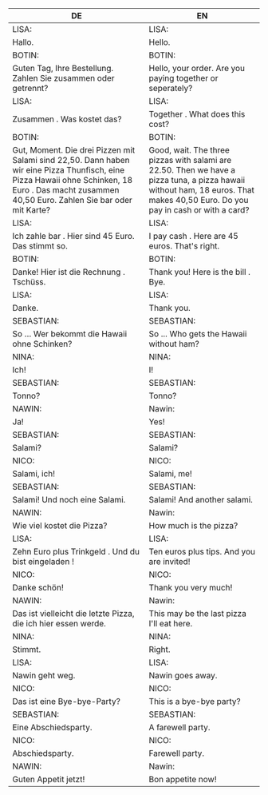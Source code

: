 |DE|EN|
|---|---|
|LISA:|LISA:|
|Hallo.|Hello.|
|BOTIN:|BOTIN:|
|Guten Tag, Ihre Bestellung. Zahlen Sie zusammen oder getrennt?  |Hello, your order. Are you paying together or seperately?|
|LISA:|LISA:|
|Zusammen . Was kostet das?|Together . What does this cost?|
|BOTIN:|BOTIN:|
|Gut, Moment. Die drei Pizzen mit Salami sind 22,50. Dann haben wir eine Pizza Thunfisch, eine Pizza Hawaii ohne Schinken, 18 Euro . Das macht zusammen 40,50 Euro. Zahlen Sie bar oder mit Karte? |Good, wait. The three pizzas with salami are 22.50. Then we have a pizza tuna, a pizza hawaii without ham, 18 euros. That makes 40,50 Euro. Do you pay in cash or with a card?|
|LISA:|LISA:|
|Ich zahle bar . Hier sind 45 Euro. Das stimmt so. |I pay cash . Here are 45 euros. That's right.|
|BOTIN:|BOTIN:|
|Danke! Hier ist die Rechnung . Tschüss.|Thank you! Here is the bill . Bye.|
|LISA:|LISA:|
|Danke.|Thank you.|
|SEBASTIAN:|SEBASTIAN:|
|So … Wer bekommt die Hawaii ohne Schinken?|So ... Who gets the Hawaii without ham?|
|NINA:|NINA:|
|Ich!|I!|
|SEBASTIAN:|SEBASTIAN:|
|Tonno?|Tonno?|
|NAWIN:|Nawin:|
|Ja!|Yes!|
|SEBASTIAN:|SEBASTIAN:|
|Salami?|Salami?|
|NICO:|NICO:|
|Salami, ich!|Salami, me!|
|SEBASTIAN:|SEBASTIAN:|
|Salami! Und noch eine Salami.|Salami! And another salami.|
|NAWIN:|Nawin:|
|Wie viel kostet die Pizza?|How much is the pizza?|
|LISA:|LISA:|
|Zehn Euro plus Trinkgeld . Und du bist eingeladen !|Ten euros plus tips. And you are invited!|
|NICO:|NICO:|
|Danke schön!|Thank you very much!|
|NAWIN:|Nawin:|
|Das ist vielleicht die letzte Pizza, die ich hier essen werde.|This may be the last pizza I'll eat here.|
|NINA:|NINA:|
|Stimmt.|Right.|
|LISA:|LISA:|
|Nawin geht weg.|Nawin goes away.|
|NICO:|NICO:|
|Das ist eine Bye-bye-Party?|This is a bye-bye party?|
|SEBASTIAN:|SEBASTIAN:|
|Eine Abschiedsparty.|A farewell party.|
|NICO:|NICO:|
|Abschiedsparty.|Farewell party.|
|NAWIN:|Nawin:|
|Guten Appetit jetzt!|Bon appetite now!|
